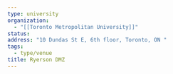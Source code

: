 ```yaml
---
type: university
organization:
  - "[[Toronto Metropolitan University]]"
status:
address: "10 Dundas St E, 6th floor, Toronto, ON "
tags:
  - type/venue
title: Ryerson DMZ
---
```

